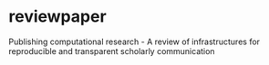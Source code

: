 # reviewpaper
Publishing computational research - A review of infrastructures for reproducible and transparent scholarly communication

